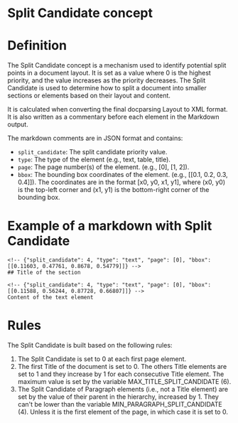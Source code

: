 # Split Candidate concept

# Definition

The Split Candidate concept is a mechanism used to identify potential split points in a document layout. It is set as a value where 0 is the highest priority, and the value increases as the priority decreases. The Split Candidate is used to determine how to split a document into smaller sections or elements based on their layout and content.

It is calculated when converting the final docparsing Layout to XML format. It is also written as a commentary before each element in the Markdown output.

The markdown comments are in JSON format and contains:

- `split_candidate`: The split candidate priority value.
- `type`: The type of the element (e.g., text, table, title).
- `page`: The page number(s) of the element. (e.g., [0], [1, 2]).
- `bbox`: The bounding box coordinates of the element. (e.g., [[0.1, 0.2, 0.3, 0.4]]). The coordinates are in the format [x0, y0, x1, y1], where (x0, y0) is the top-left corner and (x1, y1) is the bottom-right corner of the bounding box.

# Example of a markdown with Split Candidate

```plaintext
<!-- {"split_candidate": 4, "type": "text", "page": [0], "bbox": [[0.11603, 0.47761, 0.8678, 0.54779]]} -->
## Title of the section

<!-- {"split_candidate": 4, "type": "text", "page": [0], "bbox": [[0.11588, 0.56244, 0.87728, 0.66807]]} -->
Content of the text element
```

# Rules

The Split Candidate is built based on the following rules:

1. The Split Candidate is set to 0 at each first page element.
2. The first Title of the document is set to 0. The others Title elements are set to 1 and they increase by 1 for each consecutive Title element. The maximum value is set by the variable MAX_TITLE_SPLIT_CANDIDATE (6).
3. The Split Candidate of Paragraph elements (i.e., not a Title element) are set by the value of their parent in the hierarchy, increased by 1. They can't be lower than the variable MIN_PARAGRAPH_SPLIT_CANDIDATE (4). Unless it is the first element of the page, in which case it is set to 0.
